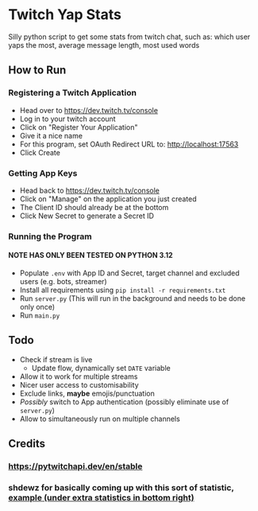 # Twitch Yap Stats

Silly python script to get some stats from twitch chat, such as: which user yaps the most, average message length, most used words

## How to Run

### Registering a Twitch Application

- Head over to <https://dev.twitch.tv/console>
- Log in to your twitch account
- Click on "Register Your Application"
- Give it a nice name
- For this program, set OAuth Redirect URL to: <http://localhost:17563>
- Click Create

### Getting App Keys

- Head back to <https://dev.twitch.tv/console>
- Click on "Manage" on the application you just created
- The Client ID should already be at the bottom
- Click New Secret to generate a Secret ID

### Running the Program

#### NOTE HAS ONLY BEEN TESTED ON PYTHON 3.12

- Populate `.env` with App ID and Secret, target channel and excluded users (e.g. bots, streamer)
- Install all requirements using `pip install -r requirements.txt`
- Run `server.py` (This will run in the background and needs to be done only once)
- Run `main.py`

## Todo

- Check if stream is live
  - Update flow, dynamically set `DATE` variable
- Allow it to work for multiple streams
- Nicer user access to customisability
- Exclude links, **maybe** emojis/punctuation
- *Possibly* switch to App authentication (possibly eliminate use of `server.py`)
- Allow to simultaneously run on multiple channels

## Credits

### <https://pytwitchapi.dev/en/stable>

### shdewz for basically coming up with this sort of statistic, [example (under extra statistics in bottom right)](https://docs.google.com/spreadsheets/d/1OGcjc_Kt5rV493JeFSB-dzPgXdUnpW_FuXEjI8IrE2s/edit?rm=minimal&gid=1481733015#gid=1481733015)
